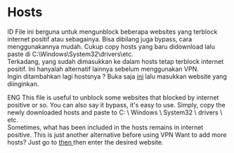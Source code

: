 # Hosts

ID
File ini berguna untuk mengunblock beberapa websites yang terblock internet positif atau sebagainya. Bisa dibilang juga bypass, cara menggunakannya mudah. Cukup copy hosts yang baru didownload lalu paste di C:\Windows\System32\drivers\etc.<br>
Terkadang, yang sudah dimasukkan ke dalam hosts tetap terblock internet positif. Ini hanyalah alternatif lainnya sebelum menggunakan VPN.<br>
Ingin ditambahkan lagi hostsnya ? Buka saja <a href="https://github.com/Hakame-kun/uBlock/issues">ini</a> lalu masukkan website yang diinginkan.

ENG
This file is useful to unblock some websites that blocked by internet positive or so. You can also say it bypass, it's easy to use. Simply, copy the newly downloaded hosts and paste to C: \ Windows \ System32 \ drivers \ etc. <br>
Sometimes, what has been included in the hosts remains in internet positive. This is just another alternative before using VPN
Want to add more hosts? Just go to <a href="https://github.com/Hakame-kun/uBlock/issues"> then </a> then enter the desired website.
